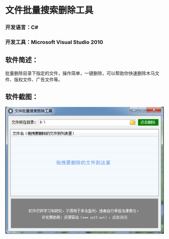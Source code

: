 # 文件批量搜索删除工具
### 开发语言：C#
### 开发工具：Microsoft Visual Studio 2010
## 软件简述：
批量删除目录下指定的文件，操作简单，一键删除，可以帮助你快速删除木马文件、版权文件、广告文件等。
## 软件截图：
![logo.png](readme/logo.png)
